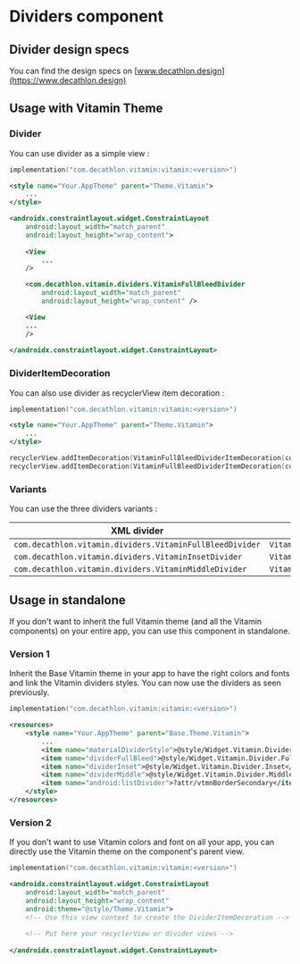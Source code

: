 # Dividers component

## Divider design specs

You can find the design specs on [www.decathlon.design](https://www.decathlon.design)

## Usage with Vitamin Theme

### Divider

You can use divider as a simple view :

```kotlin 
implementation("com.decathlon.vitamin:vitamin:<version>")
```

```xml
<style name="Your.AppTheme" parent="Theme.Vitamin">
    ...
</style>
```

```xml
<androidx.constraintlayout.widget.ConstraintLayout
    android:layout_width="match_parent"
    android:layout_height="wrap_content">
    
    <View
        ...
    />

    <com.decathlon.vitamin.dividers.VitaminFullBleedDivider
        android:layout_width="match_parent"
        android:layout_height="wrap_content" />

    <View
    ...
    />
    
</androidx.constraintlayout.widget.ConstraintLayout>
```

### DividerItemDecoration

You can also use divider as recyclerView item decoration : 

```kotlin 
implementation("com.decathlon.vitamin:vitamin:<version>")
```

```xml
<style name="Your.AppTheme" parent="Theme.Vitamin">
    ...
</style>
```

```kotlin
recyclerView.addItemDecoration(VitaminFullBleedDividerItemDecoration(context, DividerItemDecoration.VERTICAL))
recyclerView.addItemDecoration(VitaminFullBleedDividerItemDecoration(context, DividerItemDecoration.HORIZONTAL))
```

### Variants

You can use the three dividers variants : 

| XML divider                                              | Kotlin divider            | Kotlin dividerItemDecoration            | Theme style        |
|----------------------------------------------------------|---------------------------|-----------------------------------------|--------------------|
| `com.decathlon.vitamin.dividers.VitaminFullBleedDivider` | `VitaminFullBleedDivider` | `VitaminFullBleedDividerItemDecoration` | `dividerFullBleed` |
| `com.decathlon.vitamin.dividers.VitaminInsetDivider`     | `VitaminInsetDivider`     | `VitaminInsetDividerItemDecoration`     | `dividerInset`     |
| `com.decathlon.vitamin.dividers.VitaminMiddleDivider`    | `VitaminMiddleDivider`    | `VitaminMiddleDividerItemDecoration`    | `dividerMiddle`    |

## Usage in standalone

If you don't want to inherit the full Vitamin theme (and all the Vitamin components) on your entire app, you can use this component in standalone.

### Version 1

Inherit the Base Vitamin theme in your app to have the right colors and fonts and link the Vitamin dividers styles.
You can now use the dividers as seen previously.

```kotlin
implementation("com.decathlon.vitamin:vitamin:<version>")
```

```xml
<resources>
    <style name="Your.AppTheme" parent="Base.Theme.Vitamin">
        ...
        <item name="materialDividerStyle">@style/Widget.Vitamin.Divider.FullBleed</item>
        <item name="dividerFullBleed">@style/Widget.Vitamin.Divider.FullBleed</item>
        <item name="dividerInset">@style/Widget.Vitamin.Divider.Inset</item>
        <item name="dividerMiddle">@style/Widget.Vitamin.Divider.Middle</item>
        <item name="android:listDivider">?attr/vtmnBorderSecondary</item>
    </style>
</resources>
```

### Version 2

If you don't want to use Vitamin colors and font on all your app, you can directly use the Vitamin theme on the component's parent view.

```kotlin
implementation("com.decathlon.vitamin:vitamin:<version>")
```

```xml
<androidx.constraintlayout.widget.ConstraintLayout
    android:layout_width="match_parent"
    android:layout_height="wrap_content"
    android:theme="@style/Theme.Vitamin">
    <!-- Use this view context to create the DividerItemDecoration -->
    
    <!-- Put here your recyclerView or divider views -->
    
</androidx.constraintlayout.widget.ConstraintLayout>
```